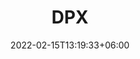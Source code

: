 ---
title: DPX
name: Slides
date: 2022-02-15T13:19:33+06:00
description : "Slides zu interessanten Themen"
type: "slides"
---